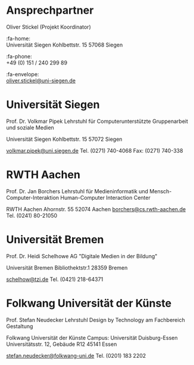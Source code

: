 # Ansprechpartner

Oliver Stickel (Projekt Koordinator)

:fa-home:  
Universität Siegen
Kohlbettstr. 15
57068 Siegen  

:fa-phone: 	
+49 (0) 151 / 240 299 89

:fa-envelope:  
oliver.stickel@uni-siegen.de


# Universität Siegen
Prof. Dr. Volkmar Pipek
Lehrstuhl für Computerunterstützte Gruppenarbeit und soziale Medien
 
Universität Siegen
Kohlbettstr. 15
57072 Siegen
 
volkmar.pipek@uni.siegen.de
Tel. (0271) 740-4068
Fax: (0271) 740-338


# RWTH Aachen
Prof. Dr. Jan Borchers
Lehrstuhl für Medieninformatik und Mensch-Computer-Interaktion
Human-Computer Interaction Center
 
RWTH Aachen
Ahornstr. 55
52074 Aachen
borchers@cs.rwth-aachen.de
Tel. (0241) 80-21050


# Universität Bremen
Prof. Dr. Heidi Schelhowe 
AG "Digitale Medien in der Bildung"
 
Universität Bremen
Bibliothektstr.1
28359 Bremen
 
schelhow@tzi.de
Tel. (0421) 218-64371


# Folkwang Universität der Künste
Prof. Stefan Neudecker 
Lehrstuhl Design by Technology am
Fachbereich Gestaltung
 
Folkwang Universität der Künste
Campus: Universität Duisburg-Essen
Universitätsstr. 12, Gebäude R12
45141 Essen
 
stefan.neudecker@folkwang-uni.de
Tel. (0201) 183 2202
